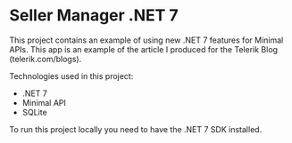 # Seller Manager .NET 7
This project contains an example of using new .NET 7 features for Minimal APIs. This app is an example of the article I produced for the Telerik Blog (telerik.com/blogs).

Technologies used in this project:
- .NET 7
- Minimal API
- SQLite

To run this project locally you need to have the .NET 7 SDK installed.
